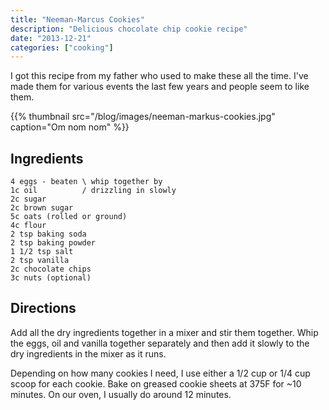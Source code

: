 ```yaml
---
title: "Neeman-Marcus Cookies"
description: "Delicious chocolate chip cookie recipe"
date: "2013-12-21"
categories: ["cooking"]
---
```


I got this recipe from my father who used to make these all the time.
I've made them for various events the last few years and people seem
to like them.

{{% thumbnail src="/blog/images/neeman-markus-cookies.jpg" caption="Om nom nom" %}}

## Ingredients

``` no-highlight
4 eggs - beaten \ whip together by
1c oil          / drizzling in slowly
2c sugar
2c brown sugar
5c oats (rolled or ground)
4c flour
2 tsp baking soda
2 tsp baking powder
1 1/2 tsp salt
2 tsp vanilla
2c chocolate chips
3c nuts (optional)
```

## Directions

Add all the dry ingredients together in a mixer and stir them
together.  Whip the eggs, oil and vanilla together separately and then
add it slowly to the dry ingredients in the mixer as it runs.

Depending on how many cookies I need, I use either a 1/2 cup or 1/4
cup scoop for each cookie.  Bake on greased cookie sheets at 375F for
~10 minutes.  On our oven, I usually do around 12 minutes.
